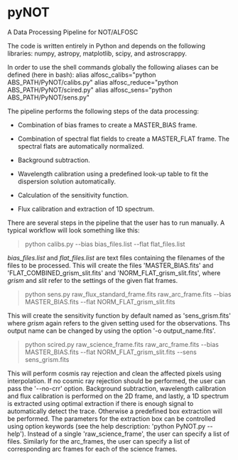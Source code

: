 # pyNOT
 A Data Processing Pipeline for NOT/ALFOSC

The code is written entirely in Python and depends on the following libraries:
numpy, astropy, matplotlib, scipy, and astroscrappy.

In order to use the shell commands globally the following aliases can be defined (here in bash):
alias alfosc_calibs="python ABS_PATH/PyNOT/calibs.py"
alias alfosc_reduce="python ABS_PATH/PyNOT/scired.py"
alias alfosc_sens="python ABS_PATH/PyNOT/sens.py"


The pipeline performs the following steps of the data processing:

 - Combination of bias frames to create a MASTER_BIAS frame.

 - Combination of spectral flat fields to create a MASTER_FLAT frame.
   The spectral flats are automatically normalized.

 - Background subtraction.

 - Wavelength calibration using a predefined look-up table to fit
   the dispersion solution automatically.

 - Calculation of the sensitivity function.

 - Flux calibration and extraction of 1D spectrum.


There are several steps in the pipeline that the user has to run manually.
A typical workflow will look something like this:

 > python calibs.py --bias bias_files.list  --flat flat_files.list

_bias_files.list_ and _flat_files.list_ are text files containing the filenames of the files to be processed.
This will create the files 'MASTER_BIAS.fits' and 'FLAT_COMBINED_grism_slit.fits'
and 'NORM_FLAT_grism_slit.fits', where *grism* and *slit* refer to the settings of the given flat frames.

 > python sens.py raw_flux_standard_frame.fits  raw_arc_frame.fits  --bias MASTER_BIAS.fits  --flat NORM_FLAT_grism_slit.fits

This will create the sensitivity function by default named as 'sens_grism.fits' where *grism* again refers to the given
setting used for the observations. Ths output name can be changed by using the option '-o output_name.fits'.

 > python scired.py  raw_science_frame.fits  raw_arc_frame.fits  --bias MASTER_BIAS.fits  --flat NORM_FLAT_grism_slit.fits  --sens sens_grism.fits

This will perform cosmis ray rejection and clean the affected pixels using interpolation.
If no cosmic ray rejection should be performed, the user can pass the '--no-crr' option.
Background subtraction, wavelength calibration and flux calibration is performed on the 2D frame,
and lastly, a 1D spectrum is extracted using optimal extraction if there is enough signal to automatically
detect the trace. Otherwise a predefined box extraction will be performed. The parameters for the extraction
box can be controlled using option keywords (see the help description: 'python PyNOT.py --help').
Instead of a single 'raw_science_frame', the user can specify a list of files. Similarly for the arc_frames,
the user can specify a list of corresponding arc frames for each of the science frames.
